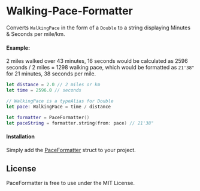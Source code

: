 # Walking-Pace-Formatter
Converts `WalkingPace` in the form of a `Double` to a string displaying Minutes &amp; Seconds per mile/km.

#### Example: 
2 miles walked over 43 minutes, 16 seconds would be calculated as 2596 seconds / 2 miles = 1298 walking pace, which would be formatted as `21'38"` for 21 minutes, 38 seconds per mile.

``` swift
let distance = 2.0 // 2 miles or km
let time = 2596.0 // seconds

// WalkingPace is a typeAlias for Double
let pace: WalkingPace = time / distance 

let formatter = PaceFormatter()
let paceString = formatter.string(from: pace) // 21'38"
```


#### Installation
Simply add the [PaceFormatter](https://github.com/vichudson1/Walking-Pace-Formatter/blob/master/PaceFormatter.swift) struct to your project.

## License
PaceFormatter is free to use under the MIT License.